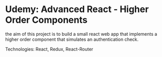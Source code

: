 # Udemy: Advanced React - Higher Order Components
the aim of this project is to build a small react web app that implements a higher order component that simulates an authentication check.

Technologies: React, Redux, React-Router
